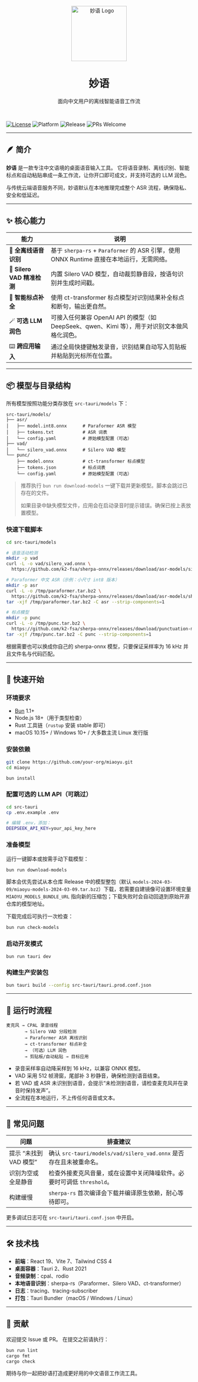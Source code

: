 <p align="center">
  <p align="center">
    <img width="150" height="150" src="https://github.com/zhanyuilong/miaoyu/blob/main/src-tauri/icons/Square310x310Logo.png" alt="妙语 Logo">
  </p>
  <h1 align="center"><b>妙语</b></h1>
  <p align="center">
    面向中文用户的离线智能语音工作流
  </p>
</p>

<br/>

[![License](https://img.shields.io/badge/license-Apache_2.0-blue.svg)](LICENSE)
![Platform](https://img.shields.io/badge/platform-macOS%20|%20Windows%20|%20Linux-lightgrey)
![Release](https://img.shields.io/badge/release-v0.2.0-orange)
![PRs Welcome](https://img.shields.io/badge/PRs-welcome-brightgreen)

---

## 🪶 简介

**妙语** 是一款专注中文语境的桌面语音输入工具。
它将语音录制、离线识别、智能标点和自动粘贴串成一条工作流，让你开口即可成文，并支持可选的 LLM 润色。

与传统云端语音服务不同，妙语默认在本地推理完成整个 ASR 流程，确保隐私、安全和低延迟。

---

## ✨ 核心能力

| 能力 | 说明 |
|------|------|
| 📴 **全离线语音识别** | 基于 `sherpa-rs` + `Paraformer` 的 ASR 引擎，使用 ONNX Runtime 直接在本地运行，无需网络。 |
| 🎯 **Silero VAD 精准检测** | 内置 Silero VAD 模型，自动裁剪静音段，按语句识别并生成时间戳。 |
| 📝 **智能标点补全** | 使用 ct-transformer 标点模型对识别结果补全标点和断句，输出更自然。 |
| 🪄 **可选 LLM 润色** | 可接入任何兼容 OpenAI API 的模型（如 DeepSeek、qwen、Kimi 等），用于对识别文本做风格化润色。 |
| ⌨️ **跨应用输入** | 通过全局快捷键触发录音，识别结果自动写入剪贴板并粘贴到光标所在位置。 |

---

## 📦 模型与目录结构

所有模型按照功能分类存放在 `src-tauri/models` 下：

```
src-tauri/models/
├── asr/
│   ├── model.int8.onnx      # Paraformer ASR 模型
│   ├── tokens.txt           # ASR 词表
│   └── config.yaml          # 原始模型配置（可选）
├── vad/
│   └── silero_vad.onnx      # Silero VAD 模型
└── punc/
    ├── model.onnx           # ct-transformer 标点模型
    ├── tokens.json          # 标点词表
    └── config.yaml          # 原始模型配置（可选）
```

> 推荐执行 `bun run download-models` 一键下载并更新模型。脚本会跳过已存在的文件。
>
> 如果目录中缺失模型文件，应用会在启动录音时提示错误。确保已按上表放置模型。

### 快速下载脚本

```bash
cd src-tauri/models

# 语音活动检测
mkdir -p vad
curl -L -o vad/silero_vad.onnx \
  https://github.com/k2-fsa/sherpa-onnx/releases/download/asr-models/silero_vad.onnx

# Paraformer 中文 ASR（示例：小尺寸 int8 版本）
mkdir -p asr
curl -L -o /tmp/paraformer.tar.bz2 \
  https://github.com/k2-fsa/sherpa-onnx/releases/download/asr-models/sherpa-onnx-paraformer-zh-2024-03-09.tar.bz2
tar -xjf /tmp/paraformer.tar.bz2 -C asr --strip-components=1

# 标点模型
mkdir -p punc
curl -L -o /tmp/punc.tar.bz2 \
  https://github.com/k2-fsa/sherpa-onnx/releases/download/punctuation-models/sherpa-onnx-punct-ct-transformer-zh-en-vocab272727-2024-04-12.tar.bz2
tar -xjf /tmp/punc.tar.bz2 -C punc --strip-components=1
```

根据需要也可以换成你自己的 sherpa-onnx 模型，只要保证采样率为 16 kHz 并且文件名与代码匹配。

---

## 🚀 快速开始

### 环境要求

- [Bun](https://bun.sh) 1.1+
- Node.js 18+（用于类型检查）
- Rust 工具链（`rustup` 安装 stable 即可）
- macOS 10.15+ / Windows 10+ / 大多数主流 Linux 发行版

### 安装依赖

```bash
git clone https://github.com/your-org/miaoyu.git
cd miaoyu

bun install
```

### 配置可选的 LLM API（可跳过）

```bash
cd src-tauri
cp .env.example .env

# 编辑 .env，添加：
DEEPSEEK_API_KEY=your_api_key_here
```

### 准备模型

运行一键脚本或按需手动下载模型：

```bash
bun run download-models
```

脚本会优先尝试从本仓库 Release 中的模型整包（默认 `models-2024-03-09/miaoyu-models-2024-03-09.tar.bz2`）下载，若需要自建镜像可设置环境变量 `MIAOYU_MODELS_BUNDLE_URL` 指向新的压缩包；下载失败时会自动回退到原始开源仓库的模型地址。

下载完成后可执行一次检查：

```bash
bun run check-models
```

### 启动开发模式

```bash
bun run tauri dev
```

### 构建生产安装包

```bash
bun tauri build --config src-tauri/tauri.prod.conf.json
```

---

## 🧠 运行时流程

```plaintext
麦克风 → CPAL 录音线程
       → Silero VAD 分段检测
       → Paraformer ASR 离线识别
       → ct-transformer 标点补全
       → （可选）LLM 润色
       → 剪贴板/自动粘贴 → 目标应用
```

- 录音采样率自动降采样到 16 kHz，以兼容 ONNX 模型。
- VAD 采用 512 帧滑窗，尾部补 3 秒静音，确保检测到语音结束。
- 若 VAD 或 ASR 未识别到语音，会提示“未检测到语音，请检查麦克风并在录音时保持发声”。
- 全流程在本地运行，不上传任何语音或文本。

---

## 🧩 常见问题

| 问题 | 排查建议 |
|------|----------|
| 提示 “未找到 VAD 模型” | 确认 `src-tauri/models/vad/silero_vad.onnx` 是否存在且未被重命名。 |
| 识别为空或全是静音 | 检查外接麦克风音量，或在设置中关闭降噪软件。必要时可调低 `threshold`。 |
| 构建缓慢 | `sherpa-rs` 首次编译会下载并编译原生依赖，耐心等待即可。 |

更多调试日志可在 `src-tauri/tauri.conf.json` 中开启。

---

## 🛠️ 技术栈

- **前端**：React 19、Vite 7、Tailwind CSS 4
- **桌面容器**：Tauri 2、Rust 2021
- **音频录制**：cpal、rodio
- **本地语音识别**：sherpa-rs（Paraformer、Silero VAD、ct-transformer）
- **日志**：tracing、tracing-subscriber
- **打包**：Tauri Bundler（macOS / Windows / Linux）

---

## 🤝 贡献

欢迎提交 Issue 或 PR。
在提交之前请执行：

```bash
bun run lint
cargo fmt
cargo check
```

期待与你一起把妙语打造成更好用的中文语音工作流工具。
